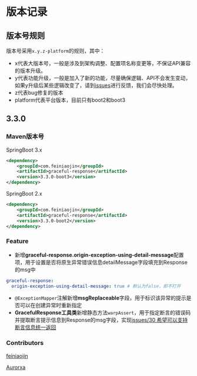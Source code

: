 # 版本记录
## 版本号规则
版本号采用`x.y.z-platform`的规则，其中：
- x代表大版本号，一般是涉及到架构调整、配置项名称变更等，不保证API兼容的版本升级。
- y代表功能升级，一般是加入了新的功能，尽量确保逻辑、API不会发生变动，如果y升级后某些逻辑改变了，请到[issues](https://github.com/feiniaojin/graceful-response/issues)进行反馈，我们会尽快处理。
- z代表bug修复的版本
- platform代表平台版本，目前只有boot2和boot3
## 3.3.0
### Maven版本号
SpringBoot 3.x
```xml
<dependency>
    <groupId>com.feiniaojin</groupId>
    <artifactId>graceful-response</artifactId>
    <version>3.3.0-boot3</version>
</dependency>
```
SpringBoot 2.x
```xml
<dependency>
    <groupId>com.feiniaojin</groupId>
    <artifactId>graceful-response</artifactId>
    <version>3.3.0-boot2</version>
</dependency>
```

### Feature
- 新增**graceful-response.origin-exception-using-detail-message**配置项，用于设置是否将原生异常错误信息detailMessage字段填充到Response的msg中
```yaml
graceful-response:
  origin-exception-using-detail-message: true # 默认为false，即不打开
```
- `@ExceptionMapper`注解新增**msgReplaceable**字段，用于标识该异常的提示是否可以在创建异常时重新指定
- **GracefulResponse工具类**新增静态方法`warpAssert`，用于指定断言的错误码并提取断言提示信息到Response的msg字段，实现[issues/30 希望可以支持断言信息统一返回](https://github.com/feiniaojin/graceful-response/issues/30)

### Contributors

[feiniaojin](https://github.com/feiniaojin/)

[Aurorxa](https://github.com/Aurorxa)
